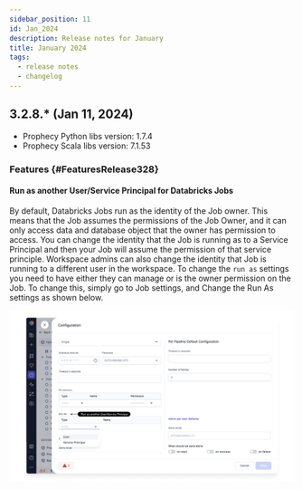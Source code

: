 ```yaml
---
sidebar_position: 11
id: Jan_2024
description: Release notes for January
title: January 2024
tags:
  - release notes
  - changelog
---
```


## 3.2.8.\* (Jan 11, 2024)

- Prophecy Python libs version: 1.7.4
- Prophecy Scala libs version: 7.1.53

### Features {#FeaturesRelease328}

#### Run as another User/Service Principal for Databricks Jobs

By default, Databricks Jobs run as the identity of the Job owner. This means that the Job assumes the permissions of the Job Owner, and it can only access data and database object that the owner has permission to access.
You can change the identity that the Job is running as to a Service Principal and then your Job will assume the permission of that service principle. Workspace admins can also change the identity that Job is running to a different user in
the workspace. To change the `run as` settings you need to have either they can manage or is the owner permission on the Job. To change this, simply go to Job settings, and Change the Run As settings as shown below.

![run_as](img/jan_run_as_service_prinicpal.png)
